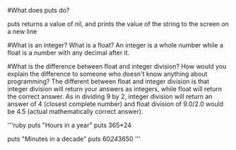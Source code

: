#What does puts do?

puts returns a value of nil, and prints the value of the string to the screen on a new line

#What is an integer? What is a float?
An integer is a whole number while a float is a number with any decimal after it.

#What is the difference between float and integer division? How would you explain the difference to someone who doesn't know anything about programming?
The different between float and integer division is that integer division will return your answers as integers, while float will return the correct answer. As in dividing 9 by 2, integer division will return an answer of 4 (closest complete number) and float division of 9.0/2.0 would be 4.5 (actual mathematically correct answer).

'''ruby
puts "Hours in a year"
puts 365*24

puts "Minutes in a decade"
puts 60*24*3650
'''


